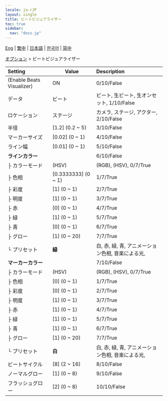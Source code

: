```yaml
---
locale: ja-rJP
layout: single
title: ビートビジュアライザー
toc: true
sidebar:
  nav: "docs-jp"
---
```

[Eng](/dancexr/menu/2025.4/stage/beats_visualizer) | [繁中](/tw/dancexr/menu/2025.4/stage/beats_visualizer) | [日本語](/jp/dancexr/menu/2025.4/stage/beats_visualizer) | [한국어](/kr/dancexr/menu/2025.4/stage/beats_visualizer) | [简中](/zh/dancexr/menu/2025.4/stage/beats_visualizer)

[オプション](../menu#オプション) > ビートビジュアライザー



| Setting | Value | Description |
| :--- | --- | :--- |
| (Enable Beats Visualizer) | ON | 0/10/False
| データ | ビート | ビート, 生ビート, 生オンセット, 1/10/False
| ロケーション | ステージ | カメラ, ステージ, アクター, 2/10/False
| 半径 | [1.2] (0.2 ~ 5) | 3/10/False
| マーカーサイズ | [0.02] (0 ~ 1) | 4/10/False
| ライン幅 | [0.01] (0 ~ 1) | 5/10/False
| **ラインカラー** | | 6/10/False
| ├ カラーモード | (HSV) | (RGB), (HSV), 0/7/True
| ├ 色相 | [0.3333333] (0 ~ 1) | 1/7/True
| ├ 彩度 | [1] (0 ~ 1) | 2/7/True
| ├ 明度 | [1] (0 ~ 1) | 3/7/True
| ├ 赤 | [0] (0 ~ 1) | 4/7/True
| ├ 緑 | [1] (0 ~ 1) | 5/7/True
| ├ 青 | [0] (0 ~ 1) | 6/7/True
| ├ グロー | [1] (0 ~ 20) | 7/7/True
| └ プリセット | **緑** | 白, 赤, 緑, 青, アニメーション色相, 音楽による光,  |
| **マーカーカラー** | | 7/10/False
| ├ カラーモード | (HSV) | (RGB), (HSV), 0/7/True
| ├ 色相 | [0] (0 ~ 1) | 1/7/True
| ├ 彩度 | [0] (0 ~ 1) | 2/7/True
| ├ 明度 | [1] (0 ~ 1) | 3/7/True
| ├ 赤 | [1] (0 ~ 1) | 4/7/True
| ├ 緑 | [1] (0 ~ 1) | 5/7/True
| ├ 青 | [1] (0 ~ 1) | 6/7/True
| ├ グロー | [1] (0 ~ 20) | 7/7/True
| └ プリセット | **白** | 白, 赤, 緑, 青, アニメーション色相, 音楽による光,  |
| ビートサイクル | [8] (2 ~ 16) | 8/10/False
| ノーマルグロー | [1] (0 ~ 8) | 9/10/False
| フラッシュグロー | [2] (0 ~ 8) | 10/10/False
